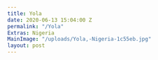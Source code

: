 ```yaml
---
title: Yola
date: 2020-06-13 15:04:00 Z
permalink: "/Yola"
Extras: Nigeria
MainImage: "/uploads/Yola,-Nigeria-1c55eb.jpg"
layout: post
---
```


